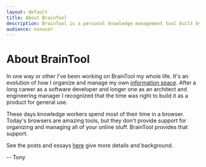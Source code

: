 ```yaml
---
layout: default
title: About BrainTool
description: BrainTool is a personal knowledge management tool built by Tony Confrey
audience: nonuser
---
```

# About BrainTool
In one way or other I've been working on BrainTool my whole life. It's an evolution of how I organize and manage my own [information space](https://informationspace.net). After a long career as a software developer and longer one as an architect and engineering manager I recognized that the time was right to build it as a product for general use. 

These days knowledge workers spend most of their time in a browser. Today's browsers are amazing tools, but they don't provide support for organizing and managing all of your online stuff. BrainTool provides that support. 

See the posts and essays [here](./posts) give more details and background.

-- Tony
